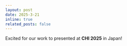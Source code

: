 ```yaml
---
layout: post
date: 2025-3-21
inline: true
related_posts: false
---
```


Excited for our work to presented at **CHI 2025** in Japan! 